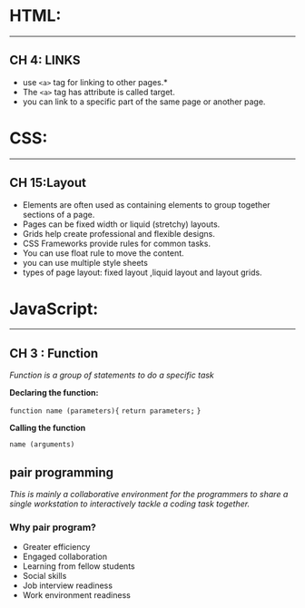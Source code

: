 # HTML:
-------

## CH 4: LINKS

- use `<a>` tag for linking to other pages.*
- The `<a>` tag has attribute is called target. 
- you can link to a specific part of the same page or another page.


# CSS:
------

## CH 15:Layout

- Elements are often used as containing elements to group together sections of a page.
- Pages can be fixed width or liquid (stretchy) layouts.
- Grids help create professional and flexible designs.
- CSS Frameworks provide rules for common tasks.
- You can use float rule to move the content. 
- you can use multiple style sheets
- types of page layout: fixed layout ,liquid layout and layout grids.


# JavaScript:
-------

## CH 3 : Function 
 
 *Function is a group of statements to do a specific task*

**Declaring the function:**

`function name (parameters){`
`return parameters;`
`}`


**Calling the function**

`name (arguments)`


## pair programming

*This is mainly a collaborative environment for the programmers to share a single workstation to interactively tackle a coding task together.*
### Why pair program?

- Greater efficiency
- Engaged collaboration
- Learning from fellow students
- Social skills
- Job interview readiness
- Work environment readiness
